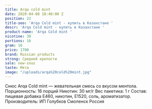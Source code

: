 ```yaml
---
title: Arqa cold mint
date: 2020-04-08 18:40:00 Z
position: 22
title-seo: 'Arqa Cold mint - купить в Казахстане '
descr: 'Arqa Cold mint - купить в Казахстане '
product-name: 'Arqa Cold mint '
nicotine: 30
portions: 16
gram: 16
price: 1700
brand: Russian products
strong: Средней крепости
sale: new-snus
taste: Мята
image: "/uploads/arqa%20cold%20mint.jpg"
---
```


Снюс Arqa Cold mint — жевательная смесь со вкусом ментола.
Порционность: 16 порций
Никотин: 30 мг/г
Вес пакетика: 1 г
Состав: пищевая добавка E460, никотин, E1520, соль, ароматизатор.
Производитель: ИП Голубков Смоленск Россия